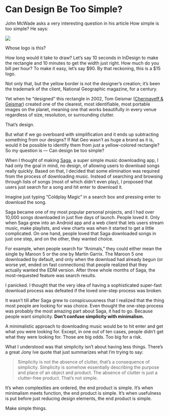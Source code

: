 # Can Design Be Too Simple?

John McWade asks a very interesting question in his article How simple is too simple? He says:

![](https://miro.medium.com/max/246/0*6HECMzQyvPHfEslK.jpg)

Whose logo is this?

How long would it take to draw? Let’s say 10 seconds in InDesign to make the rectangle and 10 minutes to get the width just right. How much do you bill per hour? To make it easy, let’s say $90. By that reckoning, this is a $15 logo.

Not only that, but the yellow border is not the designer’s creation; it’s been the trademark of the client, National Geographic magazine, for a century.

Yet when he “designed” this rectangle in 2002, Tom Geismar ([Chermayeff & Geismar](http://www.cgstudionyc.com/)) created one of the clearest, most identifiable, most portable images on the planet, meaning one that works beautifully in every venue regardless of size, resolution, or surrounding clutter.

That’s design.

But what if we go overboard with simplification and it ends up subtracting something from our designs? If Nat Geo wasn’t as huge a brand as it is, would it be possible to identify them from just a yellow-colored rectangle? So my question is — Can design be too simple?

When I thought of making [Saga](https://github.com/AnandChowdhary/saga-android), a super simple music downloading app, I had only the goal in mind, no design, of allowing users to download songs really quickly. Based on that, I decided that some elimination was required from the process of downloading music. Instead of searching and browsing through lists of songs (most of which didn’t even play), I proposed that users just search for a song and hit enter to download it.

Imagine just typing “Coldplay Magic” in a search box and pressing enter to download the song.

Saga became one of my most popular personal projects, and I had over 10,000 songs downloaded in just five days of launch. People loved it. Only when Saga grew into an Android app and a web client that lets users stream music, make playlists, and view charts was when it started to get a little complicated. On one hand, people loved that Saga downloaded songs in just one step, and on the other, they wanted choice.

For example, when people search for “Animals,” they could either mean the single by Maroon 5 or the one by Martin Garrix. The Maroon 5 one downloaded by default, and only when the download had already begun (or worse yet, ended on fast connections) that people realized that they actually wanted the EDM version. After three whole months of Saga, the most-requested feature was search results.

I panicked. I thought that the very idea of having a sophisticated super-fast download process was defeated if the loved one-step process was broken.

It wasn’t till after Saga grew to conspicuousness that I realized that the thing most people are looking for was choice. Even thought the one-step process was probably the most amazing part about Saga, it had to go. Because people want simplicity. **Don’t confuse simplicity with minimalism.**

A minimalistic approach to downloading music would be to hit enter and get what you were looking for. Except, in one out of ten cases, people didn’t get what they were looking for. Those are big odds. Too big for a risk.

What I understood was that simplicity isn’t about having less things. There’s a great Jony Ive quote that just summarizes what I’m trying to say:

> Simplicity is not the absence of clutter, that’s a consequence of simplicity. Simplicity is somehow essentially describing the purpose and place of an object and product. The absence of clutter is just a clutter-free product. That’s not simple.

It’s when complexities are ordered, the end product is simple. It’s when minimalism meets function, the end product is simple. It’s when usefulness is put before just reducing design elements, the end product is simple.

Make simple things.
